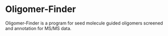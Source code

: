 # Oligomer-Finder
Oligomer-Finder is a program for seed molecule guided oligomers screened and annotation for MS/MS data. 

